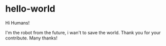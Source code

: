 # hello-world

Hi Humans!

I'm the robot from the future, i wan't to save the world.
Thank you for your contribute. 
Many thanks!
